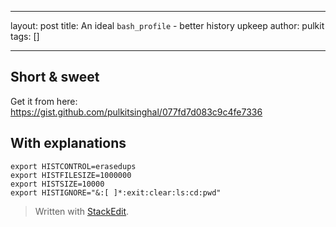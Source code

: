 
---

layout: post
title: An ideal `bash_profile` - better history upkeep
author: pulkit
tags: []

---

## Short & sweet
Get it from here:
https://gist.github.com/pulkitsinghal/077fd7d083c9c4fe7336

## With explanations

```
export HISTCONTROL=erasedups
export HISTFILESIZE=1000000
export HISTSIZE=10000
export HISTIGNORE="&:[ ]*:exit:clear:ls:cd:pwd"
```

> Written with [StackEdit](https://stackedit.io/).
<!--stackedit_data:
eyJoaXN0b3J5IjpbLTEwNTk5NTczMjZdfQ==
-->
